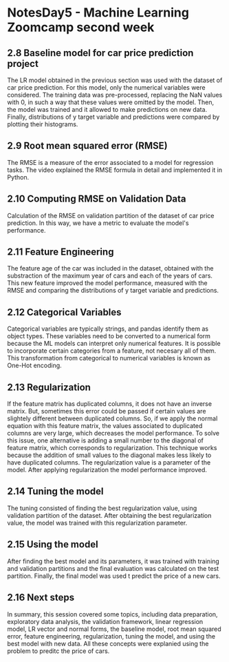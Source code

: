 # NotesDay5 - Machine Learning Zoomcamp second week 

## 2.8 Baseline model for car price prediction project

The LR model obtained in the previous section was used with the dataset of car price prediction. For this model, only the numerical variables were considered. 
The training data was pre-processed, replacing the NaN values with 0, in such a way that these values were omitted by the model. Then, the model was trained 
and it allowed to make predictions on new data. Finally, distributions of y target variable and predictions were compared by plotting their histograms. 


## 2.9 Root mean squared error (RMSE)

The RMSE is a measure of the error associated to a model for regression tasks. The video explained the RMSE formula in detail and implemented it in Python. 


## 2.10 Computing RMSE on Validation Data

Calculation of the RMSE on validation partition of the dataset of car price prediction. In this way, we have a metric to evaluate the model's 
performance. 


## 2.11 Feature Engineering

The feature age of the car was included in the dataset, obtained with the substraction of the maximum year of cars and each of the years of cars. 
This new feature improved the model performance, measured with the RMSE and comparing the distributions of y target variable and predictions. 

## 2.12 Categorical Variables

Categorical variables are typically strings, and pandas identify them as object types. These variables need to be converted to a numerical form because the ML
models can interpret only numerical features. It is possible to incorporate certain categories from a feature, not necesary all of them. 
This transformation from categorical to numerical variables is known as One-Hot encoding. 

## 2.13 Regularization 

If the feature matrix has duplicated columns, it does not have an inverse matrix. But, sometimes this error could be passed if certain values are slightely different
between duplicated columns. So, if we apply the normal equation with this feature matrix, the values associated to duplicated columns are very large, which decreases
the model performance. To solve this issue, one alternative is adding a small number to the diagonal of feature matrix, which corresponds to regularization. This technique 
works because the addition of small values to the diagonal makes less likely to have duplicated columns. The regularization value is a parameter of the model. After applying 
regularization the model performance improved. 

## 2.14 Tuning the model 

The tuning consisted of finding the best regularization value, using validation partition of the dataset. After obtaining the best regularization value, the model 
was trained with this regularization parameter. 

## 2.15 Using the model 

After finding the best model and its parameters, it was trained with training and validation partitions and the final evaluation was calculated on the test partition. 
Finally, the final model was used t predict the price of a new cars. 

## 2.16 Next steps 

In summary, this session covered some topics, including data preparation, exploratory data analysis, the validation framework, linear regression model, LR vector and 
normal forms, the baseline model, root mean squared error, feature engineering, regularization, tuning the model, and using the best model with new data. All these concepts 
were explanied using the problem to preditc the price of cars. 




